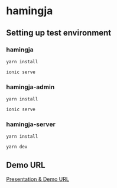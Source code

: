 # hamingja


## Setting up test environment


### hamingja
```
yarn install
```
```
ionic serve
```
### hamingja-admin
```
yarn install
```
```
ionic serve
```
### hamingja-server
```
yarn install
```
```
yarn dev
```

## Demo URL
[Presentation & Demo URL](https://slpvh.github.io/hamingja/ "")